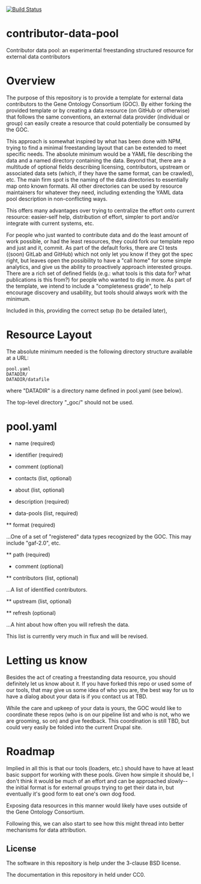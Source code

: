 [![Build Status](https://travis-ci.org/geneontology/contributor-data-pool.svg)](https://travis-ci.org/geneontology/contributor-data-pool)

# contributor-data-pool

Contributor data pool: an experimental freestanding structured resource for external data contributors

# Overview

The purpose of this repository is to provide a template for external
data contributors to the Gene Ontology Consortium (GOC). By either
forking the provided template or by creating a data resource (on
GitHub or otherwise) that follows the same conventions, an external
data provider (individual or group) can easily create a resource that
could potentially be consumed by the GOC.

This approach is somewhat inspired by what has been done with NPM,
trying to find a minimal freestanding layout that can be extended to
meet specific needs. The absolute minimum would be a YAML file
describing the data and a named directory containing the data. Beyond
that, there are a multitude of optional fields describing licensing,
contributors, upstream or associated data sets (which, if they have the
same format, can be crawled), etc. The main firm spot is the naming of
the data directories to essentially map onto known formats. All other
directories can be used by resource maintainers for whatever they
need, including extending the YAML data pool description in
non-conflicting ways.

This offers many advantages over trying to centralize the effort onto
current resource: easier-self help, distribution of effort, simpler to
port and/or integrate with current systems, etc.

For people who just wanted to contribute data and do the least amount
of work possible, or had the least resources, they could fork our
template repo and just and it, commit. As part of the default forks,
there are CI tests ((soon) GitLab and GitHub) which not only let you
know if they got the spec right, but leaves open the possibility to
have a "call home" for some simple analytics, and give us the ability
to proactively approach interested groups. There are a rich set of
defined fields (e.g.: what tools is this data for? what publications
is this from?) for people who wanted to dig in more. As part of the
template, we intend to include a "completeness grade", to help
encourage discovery and usability, but tools should always work with
the minimum.

Included in this, providing the correct setup (to be detailed later), 

# Resource Layout

The absolute minimum needed is the following directory structure available at a URL:

```
pool.yaml
DATADIR/
DATADIR/datafile
```

where "DATADIR" is a directory name defined in pool.yaml (see below).

The top-level directory "_goc/" should not be used.

# pool.yaml

* name (required)

* identifier (required)

* comment (optional)

* contacts (list, optional)

* about (list, optional)

* description (required)

* data-pools (list, required)

** format (required)

...One of a set of "registered" data types recognized by the GOC. This may include "gaf-2.0", etc.

** path (required)

* comment (optional)

** contributors (list, optional)

...A list of identified contributors.

** upstream (list, optional)

** refresh (optional)

...A hint about how often you will refresh the data.

This list is currently very much in flux and will be revised.

# Letting us know

Besides the act of creating a freestanding data resource, you should
definitely let us know about it. If you have forked this repo or used
some of our tools, that may give us some idea of who you are, the best
way for us to have a dialog about your data is if you contact us at
TBD.

While the care and upkeep of your data is yours, the GOC would like to
coordinate these repos (who is on our pipeline list and who is not,
who we are grooming, so on) and give feedback. This coordination is
still TBD, but could very easily be folded into the current Drupal
site.

# Roadmap

Implied in all this is that our tools (loaders, etc.) should have to
have at least basic support for working with these pools. Given how
simple it should be, I don't think it would be much of an effort and
can be approached slowly--the initial format is for external groups
trying to get their data in, but eventually it's good form to eat
one's own dog food.

Exposing data resources in this manner would likely have uses outside
of the Gene Ontology Consortium.

Following this, we can also start to see how this might thread into
better mechanisms for data attribution.

## License

The software in this repository is help under the 3-clause BSD license.

The documentation in this repository in held under CC0.
